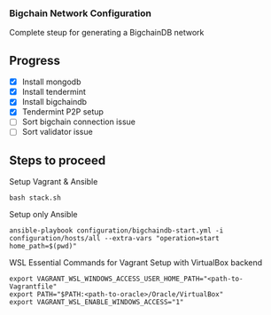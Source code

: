 ### Bigchain Network Configuration

Complete steup for generating a BigchainDB network

## Progress

- [x] Install mongodb
- [x] Install tendermint
- [x] Install bigchaindb
- [x] Tendermint P2P setup
- [ ] Sort bigchain connection issue
- [ ] Sort validator issue

## Steps to proceed

Setup Vagrant & Ansible
```
bash stack.sh
```

Setup only Ansible
```
ansible-playbook configuration/bigchaindb-start.yml -i configuration/hosts/all --extra-vars "operation=start home_path=$(pwd)"
```

WSL Essential Commands for Vagrant Setup with VirtualBox backend
```
export VAGRANT_WSL_WINDOWS_ACCESS_USER_HOME_PATH="<path-to-Vagrantfile"
export PATH="$PATH:<path-to-oracle>/Oracle/VirtualBox"
export VAGRANT_WSL_ENABLE_WINDOWS_ACCESS="1"
```



